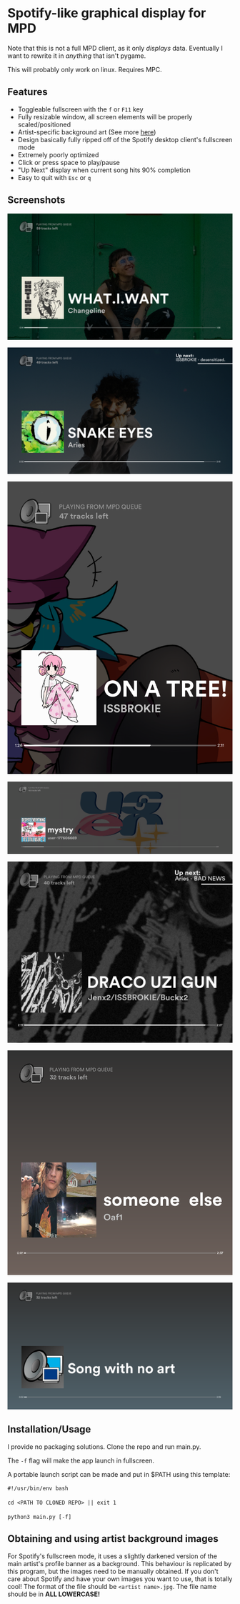 # Spotify-like graphical display for MPD

Note that this is not a full MPD client, as it only *displays* data.
Eventually I want to rewrite it in *anything* that isn't pygame.

This will probably only work on linux.
Requires MPC.

## Features
- Toggleable fullscreen with the `f` or `F11` key
- Fully resizable window, all screen elements will be properly scaled/positioned
- Artist-specific background art (See more [here](https://github.com/allylikesu/mpd-display#obtaining-and-using-artist-background-images))
- Design basically fully ripped off of the Spotify desktop client's fullscreen mode
- Extremely poorly optimized
- Click or press space to play/pause
- "Up Next" display when current song hits 90% completion
- Easy to quit with `Esc` or `q`

## Screenshots
![image](img/1.png)

![image](img/2.png)

![image](img/3.png)

![image](img/4.png)

![image](img/5.png)

![image](img/6.png)

![image](img/7.png)

## Installation/Usage
I provide no packaging solutions. Clone the repo and run main.py.

The `-f` flag will make the app launch in fullscreen.

A portable launch script can be made and put in $PATH using this template:
```
#!/usr/bin/env bash

cd <PATH TO CLONED REPO> || exit 1

python3 main.py [-f]
```

## Obtaining and using artist background images
For Spotify's fullscreen mode, it uses a slightly darkened version of the main artist's profile banner as a background. 
This behaviour is replicated by this program, but the images need to be manually obtained.
If you don't care about Spotify and have your own images you want to use, that is totally cool!
The format of the file should be `<artist name>.jpg`.
The file name should be in **ALL LOWERCASE!**
